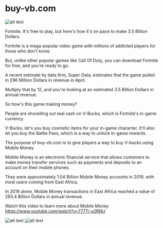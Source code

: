 # buy-vb.com

![alt text](https://i.imgur.com/MvygpMr.png)

Fortnite. It's free to play, but here's how it's on pace to make 3.5 Billion Dollars.

Fortnite is a mega-popular video game with millions of addicted players for those who don't know.

But, unlike other popular games like Call Of Duty, you can download Fortnite for free, and you're ready to go.

A recent estimate by data firm, Super Data, estimates that the game pulled in 296 Million Dollars in revenue in April.

Multiply that by 12, and you're looking at an estimated 3.5 Billion Dollars in annual revenue.

So how's this game making money?

People are shovelling out real cash on V-Bucks, which is Fortnite's in-game currency.

V-Bucks, let's you buy cosmetic items for your in-game character.
It'll also let you buy the Battle Pass, which is a way to unlock in-game rewards.

The purpose of buy-vb.com is to give players a way to buy V-bucks using Mobile Money.

Mobile Money is an electronic financial service that allows customers to make money transfer services such as payments and deposits to an account on their mobile phones.

They were approximately 1.04 Billion Mobile Money accounts in 2019, with most users coming from East Africa.

In 2019 alone, Mobile Money transactions in East Africa reached a value of 293.4 Billion Dollars in annual revenue.

Watch this video to learn more about Mobile Money https://www.youtube.com/watch?v=777Tj-x2RNU


![alt text](https://i.imgur.com/tVLOAIC.png)
![alt text](https://i.imgur.com/rllibH1.png)
